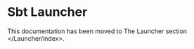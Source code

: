 Sbt Launcher
============

This documentation has been moved to
The Launcher section \</Launcher/index\>.
